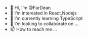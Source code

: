 - 👋 Hi, I’m @FarDean
- 👀 I’m interested in React,Nodejs
- 🌱 I’m currently learning TypeScript
- 💞️ I’m looking to collaborate on ...
- 📫 How to reach me ...

<!---
FarDean/FarDean is a ✨ special ✨ repository because its `README.md` (this file) appears on your GitHub profile.
You can click the Preview link to take a look at your changes.
--->
